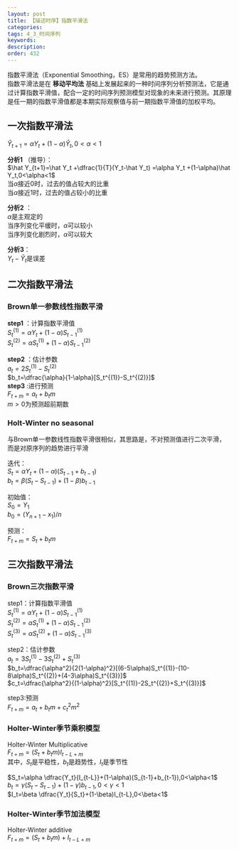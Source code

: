 ```yaml
---
layout: post
title: 【描述时序】指数平滑法
categories:
tags: 4_3_时间序列
keywords:
description:
order: 432
---
```


指数平滑法（Exponential Smoothing，ES）是常用的趋势预测方法。  
指数平滑法是在 **移动平均法** 基础上发展起来的一种时间序列分析预测法，它是通过计算指数平滑值，配合一定的时间序列预测模型对现象的未来进行预测。其原理是任一期的指数平滑值都是本期实际观察值与前一期指数平滑值的加权平均。  



## 一次指数平滑法

$\hat Y_{t+1}=\alpha Y_t +(1-\alpha)\hat Y_t,0<\alpha<1$  



**分析1** （推导）：  
$\hat Y_{t+1}=\hat Y_t +\dfrac{1}{T}(Y_t-\hat Y_t) =\alpha Y_t +(1-\alpha)\hat Y_t,0<\alpha<1$  
当$\alpha$接近0时，过去的值占较大的比重  
当$\alpha$接近1时，过去的值占较小的比重  

**分析2** ：  
$\alpha$是主观定的  
当序列变化平缓时，$\alpha$可以较小  
当序列变化剧烈时，$\alpha$可以较大  

**分析3**：  
$Y_t-\hat Y_t$是误差  

## 二次指数平滑法

### Brown单一参数线性指数平滑
**step1** ：计算指数平滑值  
$S_t^{(1)}=\alpha Y_t+(1-\alpha)S_{t-1}^{(1)}$  
$S_t^{(2)}=\alpha S_t^{(1)}+(1-\alpha)S_{t-1}^{(2)}$   

**step2** ：估计参数  
$a_t=2S_t^{(1)}-S_t^{(2)}$  
$b_t=\dfrac{\alpha}{1-\alpha}[S_t^{(1)}-S_t^{(2)}]$  
**step3** :进行预测  
$F_{t+m}=a_t+b_t m$  
$m>0$为预测超前期数

### Holt-Winter no seasonal
与Brown单一参数线性指数平滑很相似，其思路是，不对预测值进行二次平滑，而是对原序列的趋势进行平滑  


迭代：  
$S_t=\alpha Y_t+(1-\alpha)(S_{t-1}+b_{t-1})$    
$b_t=\beta (S_t-S_{t-1})+(1-\beta)b_{t-1}$  


初始值：  
$S_0=Y_1$  
$b_0=(Y_{n+1}-x_1)/n$  


预测：  
$F_{t+m}=S_t+b_t m$

## 三次指数平滑法

### Brown三次指数平滑
step1：计算指数平滑值  
$S_t^{(1)}=\alpha Y_t+(1-\alpha)S_{t-1}^{(1)}$  
$S_t^{(2)}=\alpha S_t^{(1)}+(1-\alpha)S_{t-1}^{(2)}$   
$S_t^{(3)}=\alpha S_t^{(2)}+(1-\alpha)S_{t-1}^{(3)}$   

step2：估计参数  
$a_t=3S_t^{(1)}-3S_t^{(2)}+S_t^{(3)}$  
$b_t=\dfrac{\alpha^2}{2(1-\alpha)^2}[(6-5\alpha)S_t^{(1)}-(10-8\alpha)S_t^{(2)}+(4-3\alpha)S_t^{(3)}]$  
$c_t=\dfrac{\alpha^2}{(1-\alpha)^2}[S_t^{(1)}-2S_t^{(2)}+S_t^{(3)}]$  

step3:预测  
$F_{t+m}=a_t+b_t m+c_t^2 m^2$  

### Holter-Winter季节乘积模型
Holter-Winter Multiplicative  
$F_{t+m}=(S_t+b_tm)I_{t-L+m}$  
其中，$S_t$是平稳性，$b_t$是趋势性，$I_t$是季节性  

$S_t=\alpha \dfrac{Y_t}{I_{t-L}}+(1-\alpha)(S_{t-1}+b_{t-1}),0<\alpha<1$  
$b_t=\gamma(S_t-S_{t-1})+(1-\gamma)b_{t-1},0<\gamma<1$  
$I_t=\beta \dfrac{Y_t}{S_t}+(1-\beta)I_{t-L},0<\beta<1$  

### Holter-Winter季节加法模型
Holter-Winter additive  
$F_{t+m}=(S_t+b_tm)+I_{t-L+m}$  
